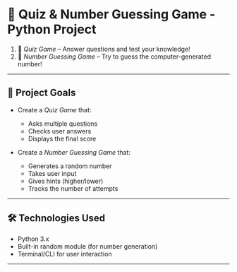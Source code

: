 # 🎯 Quiz & Number Guessing Game - Python Project
1. 🧠 *Quiz Game* – Answer questions and test your knowledge!
2. 🔢 *Number Guessing Game* – Try to guess the computer-generated number!

---

## 🚀 Project Goals

- Create a *Quiz Game* that:
  - Asks multiple questions
  - Checks user answers
  - Displays the final score

- Create a *Number Guessing Game* that:
  - Generates a random number
  - Takes user input
  - Gives hints (higher/lower)
  - Tracks the number of attempts

---

## 🛠 Technologies Used

- Python 3.x
- Built-in random module (for number generation)
- Terminal/CLI for user interaction

---


